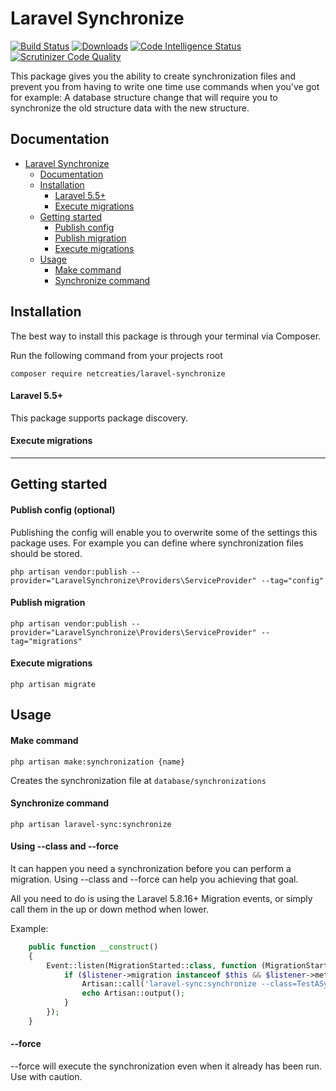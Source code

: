 # Laravel Synchronize

[![Build Status](https://travis-ci.com/RFreij/laravel-synchronize.svg?branch=master)](https://travis-ci.com/RFreij/laravel-synchronize)
[![Downloads](https://img.shields.io/packagist/dt/netcreaties/laravel-synchronize.svg)](https://packagist.org/packages/netcreaties/laravel-synchronize)
[![Code Intelligence Status](https://scrutinizer-ci.com/g/RFreij/laravel-synchronize/badges/code-intelligence.svg?b=master)](https://scrutinizer-ci.com/code-intelligence)
[![Scrutinizer Code Quality](https://scrutinizer-ci.com/g/RFreij/laravel-synchronize/badges/quality-score.png?b=master)](https://scrutinizer-ci.com/g/RFreij/laravel-synchronize/?branch=master)

This package gives you the ability to create synchronization files and prevent you from having to write one time use commands when you've got for example: A database structure change that will require you to synchronize the old structure data with the new structure.

## Documentation

-   [Laravel Synchronize](#laravel-synchronize)
    -   [Documentation](#documentation)
    -   [Installation](#installation)
        -   [Laravel 5.5+](#laravel-55)
        -   [Execute migrations](#execute-migrations)
    -   [Getting started](#getting-started)
        -   [Publish config](#publish-config)
        -   [Publish migration](#publish-migration)
        -   [Execute migrations](#execute-migrations-1)
    -   [Usage](#usage)
        -   [Make command](#make-command)
        -   [Synchronize command](#synchronize-command)

<a name="installation"></a>

## Installation

The best way to install this package is through your terminal via Composer.

Run the following command from your projects root

```shell
composer require netcreaties/laravel-synchronize
```

#### Laravel 5.5+

This package supports package discovery.

#### Execute migrations

---

<a name="getting-started"></a>

## Getting started

#### Publish config (optional)

Publishing the config will enable you to overwrite some of the settings this package uses. For example you can define where synchronization files should be stored.

```shell
php artisan vendor:publish --provider="LaravelSynchronize\Providers\ServiceProvider" --tag="config"
```

#### Publish migration

```shell
php artisan vendor:publish --provider="LaravelSynchronize\Providers\ServiceProvider" --tag="migrations"
```

#### Execute migrations

```shell
php artisan migrate
```

<a name="usage"></a>

## Usage

#### Make command

```shell
php artisan make:synchronization {name}
```

Creates the synchronization file at `database/synchronizations`

#### Synchronize command

```shell
php artisan laravel-sync:synchronize
```

#### Using --class and --force

It can happen you need a synchronization before you can perform a migration. Using --class and --force can help you achieving that goal.

All you need to do is using the Laravel 5.8.16+ Migration events, or simply call them in the up or down method when lower.

Example:

```Php
    public function __construct()
    {
        Event::listen(MigrationStarted::class, function (MigrationStarted $listener) {
            if ($listener->migration instanceof $this && $listener->method === 'up') {
                Artisan::call('laravel-sync:synchronize --class=TestASync --force');
                echo Artisan::output();
            }
        });
    }
```

#### --force

--force will execute the synchronization even when it already has been run. Use with caution.
